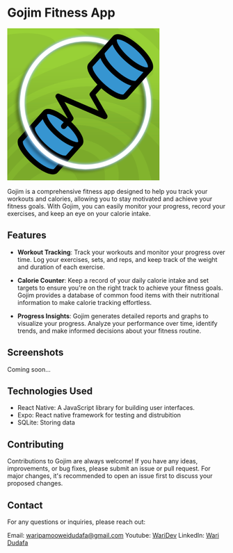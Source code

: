 # Gojim Fitness App

<img src="./assets/icon.png" alt="Gojim Logo"  width="350">

Gojim is a comprehensive fitness app designed to help you track your workouts and calories, allowing you to stay motivated and achieve your fitness goals. With Gojim, you can easily monitor your progress, record your exercises, and keep an eye on your calorie intake.

## Features

- **Workout Tracking**: Track your workouts and monitor your progress over time. Log your exercises, sets, and reps, and keep track of the weight and duration of each exercise.

- **Calorie Counter**: Keep a record of your daily calorie intake and set targets to ensure you're on the right track to achieve your fitness goals. Gojim provides a database of common food items with their nutritional information to make calorie tracking effortless.

- **Progress Insights**: Gojim generates detailed reports and graphs to visualize your progress. Analyze your performance over time, identify trends, and make informed decisions about your fitness routine.

## Screenshots

Coming soon...

## Technologies Used

- React Native: A JavaScript library for building user interfaces.
- Expo: React native framework for testing and distrubition
- SQLite: Storing data

## Contributing

Contributions to Gojim are always welcome! If you have any ideas, improvements, or bug fixes, please submit an issue or pull request. For major changes, it's recommended to open an issue first to discuss your proposed changes.

## Contact

For any questions or inquiries, please reach out:

Email: waripamooweidudafa@gmail.com
Youtube: [WariDev](https://www.youtube.com/@waridev)
LinkedIn: [Wari Dudafa](https://www.linkedin.com/in/waripamo-owei-dudafa-832130241/)
